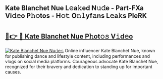## Kate Blanchet Nue L𝚎a𝚔ed N𝚞𝚍e - Part-FXa Vi𝚍𝚎o P𝚑𝚘tos - H𝚘𝚝 O𝚗𝚕yf𝚊ns L𝚎a𝚔s PIeRK

# <h2><a href="http://kfcdv5n.oniu.top/?m=Kate+Blanchet+Nue">🔗👉 🔴 Kate Blanchet Nue P𝚑ot𝚘𝚜 V𝚒d𝚎o</a></h2>

[![Kate Blanchet Nue Nu𝚍e𝚜](https://i.imgur.com/0qMVB7G.gif)](http://kfcdv5n.oniu.top/?m=Kate+Blanchet+Nue)
Online influencer Kate Blanchet Nue, known for publishing dance and lifestyle content, including performances and vlogs on social media platforms. Courageous advocate Kate Blanchet Nue, recognized for their bravery and dedication to standing up for important causes.  
